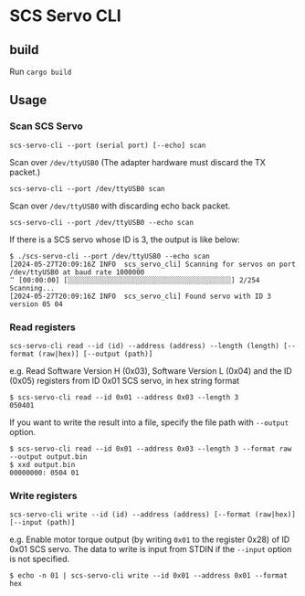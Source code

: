# SCS Servo CLI

## build

Run `cargo build` 

## Usage

### Scan SCS Servo

```shell
scs-servo-cli --port (serial port) [--echo] scan
```

Scan over `/dev/ttyUSB0` (The adapter hardware must discard the TX packet.)

```shell
scs-servo-cli --port /dev/ttyUSB0 scan
```

Scan over `/dev/ttyUSB0` with discarding echo back packet.

```shell
scs-servo-cli --port /dev/ttyUSB0 --echo scan
```

If there is a SCS servo whose ID is 3, the output is like below:

```
$ ./scs-servo-cli --port /dev/ttyUSB0 --echo scan
[2024-05-27T20:09:16Z INFO  scs_servo_cli] Scanning for servos on port /dev/ttyUSB0 at baud rate 1000000
⠉ [00:00:00] [░░░░░░░░░░░░░░░░░░░░░░░░░░░░░░░░░░░░░░░░] 2/254 Scanning...                                                                                               [2024-05-27T20:09:16Z INFO  scs_servo_cli] Found servo with ID 3 version 05 04
```

### Read registers

```
scs-servo-cli read --id (id) --address (address) --length (length) [--format (raw|hex)] [--output (path)]
```

e.g. Read Software Version H (0x03), Software Version L (0x04) and the ID (0x05) registers from ID 0x01 SCS servo, in hex string format

```
$ scs-servo-cli read --id 0x01 --address 0x03 --length 3
050401
```

If you want to write the result into a file, specify the file path with `--output` option.

```
$ scs-servo-cli read --id 0x01 --address 0x03 --length 3 --format raw --output output.bin
$ xxd output.bin
00000000: 0504 01
```

### Write registers

```
scs-servo-cli write --id (id) --address (address) [--format (raw|hex)] [--input (path)]
```

e.g. Enable motor torque output (by writing `0x01` to the register 0x28) of ID 0x01 SCS servo.
The data to write is input from STDIN if the `--input` option is not specified.

```
$ echo -n 01 | scs-servo-cli write --id 0x01 --address 0x01 --format hex
```